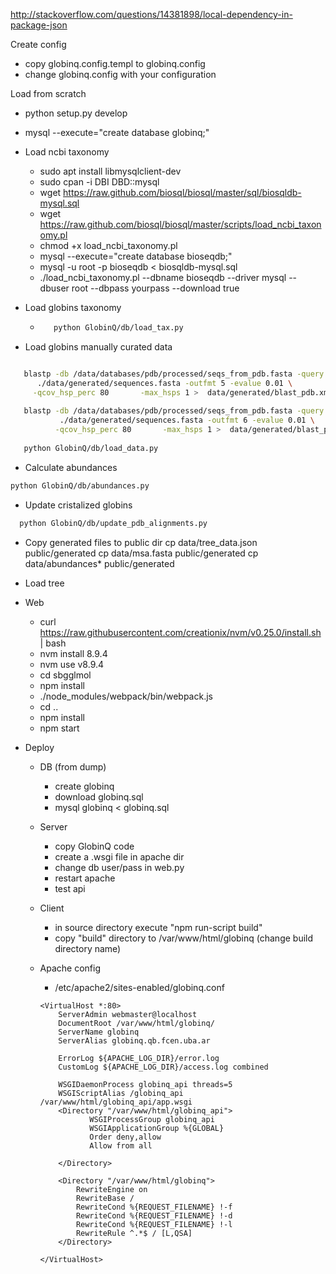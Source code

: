 http://stackoverflow.com/questions/14381898/local-dependency-in-package-json

Create config
* copy globinq.config.templ to globinq.config
* change globinq.config with your configuration

Load from scratch
* python setup.py develop
* mysql  --execute="create database globinq;"
* Load ncbi taxonomy
  * sudo apt install libmysqlclient-dev 
  * sudo cpan -i DBI DBD::mysql
  * wget https://raw.github.com/biosql/biosql/master/sql/biosqldb-mysql.sql
  * wget https://raw.github.com/biosql/biosql/master/scripts/load_ncbi_taxonomy.pl
  * chmod +x load_ncbi_taxonomy.pl
  * mysql  --execute="create database bioseqdb;"
  * mysql -u root -p bioseqdb < biosqldb-mysql.sql
  * ./load_ncbi_taxonomy.pl --dbname bioseqdb --driver mysql --dbuser root --dbpass yourpass --download true
* Load globins taxonomy
  * ```bash
       python GlobinQ/db/load_tax.py
    ```
  
* Load globins manually curated data
```bash

   blastp -db /data/databases/pdb/processed/seqs_from_pdb.fasta -query \
      ./data/generated/sequences.fasta -outfmt 5 -evalue 0.01 \
     -qcov_hsp_perc 80       -max_hsps 1 >  data/generated/blast_pdb.xml
     
   blastp -db /data/databases/pdb/processed/seqs_from_pdb.fasta -query \
           ./data/generated/sequences.fasta -outfmt 6 -evalue 0.01 \
          -qcov_hsp_perc 80       -max_hsps 1 >  data/generated/blast_pdb.tbl
   
   python GlobinQ/db/load_data.py
```
* Calculate abundances
```bash
python GlobinQ/db/abundances.py
```
* Update cristalized globins   
```bash
  python GlobinQ/db/update_pdb_alignments.py 
```
* Copy generated files to public dir
  cp data/tree_data.json public/generated
  cp data/msa.fasta public/generated
  cp data/abundances* public/generated
  
* Load tree


* Web
  * curl https://raw.githubusercontent.com/creationix/nvm/v0.25.0/install.sh | bash
  * nvm install 8.9.4  
  * nvm use v8.9.4
  * cd sbgglmol
  * npm install  
  * ./node_modules/webpack/bin/webpack.js
  * cd ..
  * npm install
  * npm start

* Deploy
  * DB (from dump)
    * create globinq
    * download globinq.sql
    * mysql globinq < globinq.sql
  * Server
      * copy GlobinQ code
      * create a .wsgi file in apache dir
      * change db user/pass in web.py
      * restart apache
      * test api
  * Client
    * in source directory execute "npm run-script build" 
    * copy "build" directory to /var/www/html/globinq (change build directory name)
     
  * Apache config
    * /etc/apache2/sites-enabled/globinq.conf
    ```
    <VirtualHost *:80> 
    	ServerAdmin webmaster@localhost
    	DocumentRoot /var/www/html/globinq/
    	ServerName globinq
    	ServerAlias globinq.qb.fcen.uba.ar
    	
    	ErrorLog ${APACHE_LOG_DIR}/error.log
    	CustomLog ${APACHE_LOG_DIR}/access.log combined       	
    
        WSGIDaemonProcess globinq_api threads=5
        WSGIScriptAlias /globinq_api /var/www/html/globinq_api/app.wsgi
        <Directory "/var/www/html/globinq_api">
               WSGIProcessGroup globinq_api
               WSGIApplicationGroup %{GLOBAL}
               Order deny,allow
               Allow from all
    
        </Directory>
    
        <Directory "/var/www/html/globinq">
            RewriteEngine on    
            RewriteBase /
            RewriteCond %{REQUEST_FILENAME} !-f
            RewriteCond %{REQUEST_FILENAME} !-d
            RewriteCond %{REQUEST_FILENAME} !-l
            RewriteRule ^.*$ / [L,QSA]
        </Directory>
    
    </VirtualHost>
    ```
  